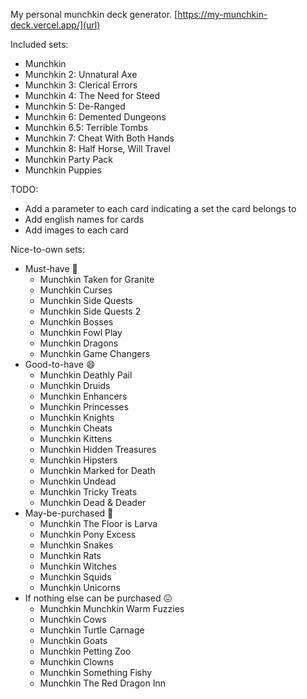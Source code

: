 My personal munchkin deck generator.
[https://my-munchkin-deck.vercel.app/](url)

Included sets:

- Munchkin
- Munchkin 2: Unnatural Axe
- Munchkin 3: Clerical Errors
- Munchkin 4: The Need for Steed
- Munchkin 5: De-Ranged
- Munchkin 6: Demented Dungeons
- Munchkin 6.5: Terrible Tombs
- Munchkin 7: Cheat With Both Hands
- Munchkin 8: Half Horse, Will Travel
- Munchkin Party Pack
- Munchkin Puppies

TODO:

- Add a parameter to each card indicating a set the card belongs to
- Add english names for cards
- Add images to each card

Nice-to-own sets:

- Must-have 🤩
  - Munchkin Taken for Granite
  - Munchkin Curses
  - Munchkin Side Quests
  - Munchkin Side Quests 2
  - Munchkin Bosses
  - Munchkin Fowl Play
  - Munchkin Dragons
  - Munchkin Game Changers
- Good-to-have 😄
  - Munchkin Deathly Pail
  - Munchkin Druids
  - Munchkin Enhancers
  - Munchkin Princesses
  - Munchkin Knights
  - Munchkin Cheats
  - Munchkin Kittens
  - Munchkin Hidden Treasures
  - Munchkin Hipsters
  - Munchkin Marked for Death
  - Munchkin Undead
  - Munchkin Tricky Treats
  - Munchkin Dead & Deader
- May-be-purchased 🤨
  - Munchkin The Floor is Larva
  - Munchkin Pony Excess
  - Munchkin Snakes
  - Munchkin Rats
  - Munchkin Witches
  - Munchkin Squids
  - Munchkin Unicorns
- If nothing else can be purchased 😖
  - Munchkin Munchkin Warm Fuzzies
  - Munchkin Cows
  - Munchkin Turtle Carnage
  - Munchkin Goats
  - Munchkin Petting Zoo
  - Munchkin Clowns
  - Munchkin Something Fishy
  - Munchkin The Red Dragon Inn
